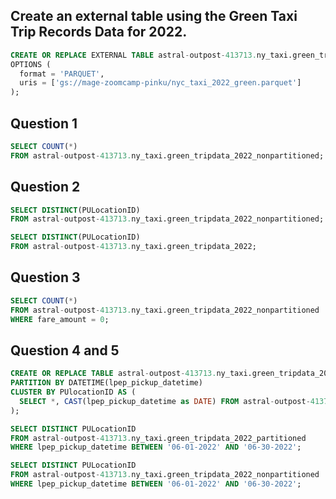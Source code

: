 
## Create an external table using the Green Taxi Trip Records Data for 2022. 

```sql
CREATE OR REPLACE EXTERNAL TABLE astral-outpost-413713.ny_taxi.green_tripdata_2022
OPTIONS (
  format = 'PARQUET',
  uris = ['gs://mage-zoomcamp-pinku/nyc_taxi_2022_green.parquet']
);
```


## Question 1
```sql
SELECT COUNT(*)
FROM astral-outpost-413713.ny_taxi.green_tripdata_2022_nonpartitioned;
```

## Question 2
```sql
SELECT DISTINCT(PULocationID) 
FROM astral-outpost-413713.ny_taxi.green_tripdata_2022_nonpartitioned;

SELECT DISTINCT(PULocationID) 
FROM astral-outpost-413713.ny_taxi.green_tripdata_2022;
```

## Question 3
```sql
SELECT COUNT(*)
FROM astral-outpost-413713.ny_taxi.green_tripdata_2022_nonpartitioned
WHERE fare_amount = 0;
```

## Question 4 and 5

```sql
CREATE OR REPLACE TABLE astral-outpost-413713.ny_taxi.green_tripdata_2022_partitioned
PARTITION BY DATETIME(lpep_pickup_datetime)
CLUSTER BY PUlocationID AS (
  SELECT *, CAST(lpep_pickup_datetime as DATE) FROM astral-outpost-413713.ny_taxi.green_tripdata_2022_nonpartitioned
);
```

```sql
SELECT DISTINCT PULocationID 
FROM astral-outpost-413713.ny_taxi.green_tripdata_2022_partitioned
WHERE lpep_pickup_datetime BETWEEN '06-01-2022' AND '06-30-2022';
```

```sql
SELECT DISTINCT PULocationID 
FROM astral-outpost-413713.ny_taxi.green_tripdata_2022_nonpartitioned
WHERE lpep_pickup_datetime BETWEEN '06-01-2022' AND '06-30-2022';
```
